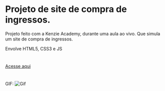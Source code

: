 # Projeto de site de compra de ingressos.


 Projeto feito com a Kenzie Academy, durante uma aula ao vivo. Que simula um site de compra de ingressos.


 Envolve HTML5, CSS3 e JS
#
<a href="https://nathanfabio.github.io/projeto-kenzie/">Acesse aqui</a>

#

GIF:
<img src="projetokenzie.gif" alt="Gif">

